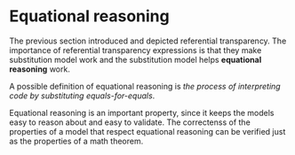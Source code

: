 # Equational reasoning

The previous section introduced and depicted referential transparency. The importance of referential transparency expressions is that they make substitution model work and the substitution model helps **equational reasoning** work.

A possible definition of equational reasoning is *the process of interpreting code by substituting equals-for-equals*.

Equational reasoning is an important property, since it keeps the models easy to reason about and easy to validate. The correctenss of the properties of a model that respect equational reasoning can be verified just as the properties of a math theorem.
